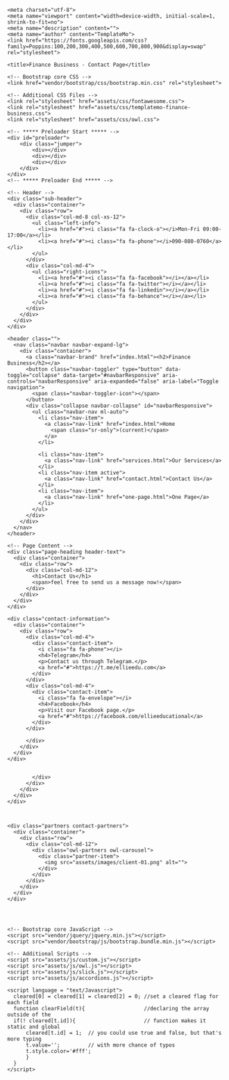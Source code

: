 <!DOCTYPE html>
<html lang="en">

  <head>

    <meta charset="utf-8">
    <meta name="viewport" content="width=device-width, initial-scale=1, shrink-to-fit=no">
    <meta name="description" content="">
    <meta name="author" content="TemplateMo">
    <link href="https://fonts.googleapis.com/css?family=Poppins:100,200,300,400,500,600,700,800,900&display=swap" rel="stylesheet">

    <title>Finance Business - Contact Page</title>

    <!-- Bootstrap core CSS -->
    <link href="vendor/bootstrap/css/bootstrap.min.css" rel="stylesheet">

    <!-- Additional CSS Files -->
    <link rel="stylesheet" href="assets/css/fontawesome.css">
    <link rel="stylesheet" href="assets/css/templatemo-finance-business.css">
    <link rel="stylesheet" href="assets/css/owl.css">
<!--

Finance Business TemplateMo

https://templatemo.com/tm-545-finance-business

-->
  </head>

  <body>

    <!-- ***** Preloader Start ***** -->
    <div id="preloader">
        <div class="jumper">
            <div></div>
            <div></div>
            <div></div>
        </div>
    </div>  
    <!-- ***** Preloader End ***** -->

    <!-- Header -->
    <div class="sub-header">
      <div class="container">
        <div class="row">
          <div class="col-md-8 col-xs-12">
            <ul class="left-info">
              <li><a href="#"><i class="fa fa-clock-o"></i>Mon-Fri 09:00-17:00</a></li>
              <li><a href="#"><i class="fa fa-phone"></i>090-080-0760</a></li>
            </ul>
          </div>
          <div class="col-md-4">
            <ul class="right-icons">
              <li><a href="#"><i class="fa fa-facebook"></i></a></li>
              <li><a href="#"><i class="fa fa-twitter"></i></a></li>
              <li><a href="#"><i class="fa fa-linkedin"></i></a></li>
              <li><a href="#"><i class="fa fa-behance"></i></a></li>
            </ul>
          </div>
        </div>
      </div>
    </div>
    
    <header class="">
      <nav class="navbar navbar-expand-lg">
        <div class="container">
          <a class="navbar-brand" href="index.html"><h2>Finance Business</h2></a>
          <button class="navbar-toggler" type="button" data-toggle="collapse" data-target="#navbarResponsive" aria-controls="navbarResponsive" aria-expanded="false" aria-label="Toggle navigation">
            <span class="navbar-toggler-icon"></span>
          </button>
          <div class="collapse navbar-collapse" id="navbarResponsive">
            <ul class="navbar-nav ml-auto">
              <li class="nav-item">
                <a class="nav-link" href="index.html">Home
                  <span class="sr-only">(current)</span>
                </a>
              </li>
          
              <li class="nav-item">
                <a class="nav-link" href="services.html">Our Services</a>
              </li>
              <li class="nav-item active">
                <a class="nav-link" href="contact.html">Contact Us</a>
              </li>
              <li class="nav-item">
                <a class="nav-link" href="one-page.html">One Page</a>
              </li>
            </ul>
          </div>
        </div>
      </nav>
    </header>

    <!-- Page Content -->
    <div class="page-heading header-text">
      <div class="container">
        <div class="row">
          <div class="col-md-12">
            <h1>Contact Us</h1>
            <span>feel free to send us a message now!</span>
          </div>
        </div>
      </div>
    </div>

    <div class="contact-information">
      <div class="container">
        <div class="row">
          <div class="col-md-4">
            <div class="contact-item">
              <i class="fa fa-phone"></i>
              <h4>Telegram</h4>
              <p>Contact us through Telegram.</p>
              <a href="#">https://t.me/ellieedu.com</a>
            </div>
          </div>
          <div class="col-md-4">
            <div class="contact-item">
              <i class="fa fa-envelope"></i>
              <h4>Facebook</h4>
              <p>Visit our Facebook page.</p>
              <a href="#">https://facebook.com/ellieeducational</a>
            </div>
          </div>
         
          </div>
        </div>
      </div>
    </div>

    
            </div>
          </div>
        </div>
      </div>
    </div>

    

    <div class="partners contact-partners">
      <div class="container">
        <div class="row">
          <div class="col-md-12">
            <div class="owl-partners owl-carousel">
              <div class="partner-item">
                <img src="assets/images/client-01.png" alt="">
              </div>
            </div>
          </div>
        </div>
      </div>
    </div>


   

    <!-- Bootstrap core JavaScript -->
    <script src="vendor/jquery/jquery.min.js"></script>
    <script src="vendor/bootstrap/js/bootstrap.bundle.min.js"></script>

    <!-- Additional Scripts -->
    <script src="assets/js/custom.js"></script>
    <script src="assets/js/owl.js"></script>
    <script src="assets/js/slick.js"></script>
    <script src="assets/js/accordions.js"></script>

    <script language = "text/Javascript"> 
      cleared[0] = cleared[1] = cleared[2] = 0; //set a cleared flag for each field
      function clearField(t){                   //declaring the array outside of the
      if(! cleared[t.id]){                      // function makes it static and global
          cleared[t.id] = 1;  // you could use true and false, but that's more typing
          t.value='';         // with more chance of typos
          t.style.color='#fff';
          }
      }
    </script>

  </body>
</html>
